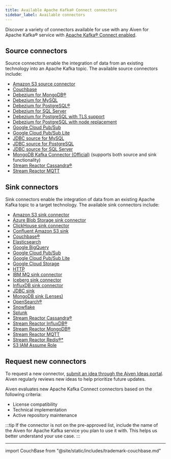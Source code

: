 ```yaml
---
title: Available Apache Kafka® Connect connectors
sidebar_label: Available connectors
---
```


Discover a variety of connectors available for use with any Aiven for Apache Kafka® service with [Apache Kafka® Connect enabled](/docs/products/kafka/kafka-connect/howto/enable-connect).

## Source connectors

Source connectors enable the integration of data from an existing technology into an
Apache Kafka topic. The available source connectors include:

- [Amazon S3 source connector](https://github.com/Aiven-Open/cloud-storage-connectors-for-apache-kafka)
- [Couchbase](https://github.com/couchbase/kafka-connect-couchbase)
- [Debezium for MongoDB®](https://debezium.io/docs/connectors/mongodb/)
- [Debezium for MySQL](https://debezium.io/docs/connectors/mysql/)
- [Debezium for PostgreSQL®](/docs/products/kafka/kafka-connect/howto/debezium-source-connector-pg)
- [Debezium for SQL Server](https://debezium.io/docs/connectors/sqlserver/)
- [Debezium for PostgreSQL with TLS support](/docs/products/kafka/kafka-connect/howto/kafka-connect-debezium-tls-pg)
- [Debezium for PostgreSQL with node replacement](/docs/products/kafka/kafka-connect/howto/debezium-source-connector-pg-node-replacement)
- [Google Cloud Pub/Sub](https://github.com/googleapis/java-pubsub-group-kafka-connector/)
- [Google Cloud Pub/Sub Lite](https://github.com/googleapis/java-pubsub-group-kafka-connector/)
- [JDBC source for MySQL](/docs/products/kafka/kafka-connect/howto/jdbc-source-connector-mysql)
- [JDBC source for PostgreSQL](/docs/products/kafka/kafka-connect/howto/jdbc-source-connector-pg)
- [JDBC source for SQL Server](/docs/products/kafka/kafka-connect/howto/jdbc-source-connector-sql-server)
- [MongoDB Kafka Connector (Official)](https://www.mongodb.com/docs/kafka-connector/current/) (supports both source and sink functionality)
- [Stream Reactor Cassandra®](https://docs.lenses.io/5.1/connectors/sources/cassandrasourceconnector/)
- [Stream Reactor MQTT](https://docs.lenses.io/5.1/connectors/sources/mqttsourceconnector/)

## Sink connectors

Sink connectors enable the integration of data from an existing Apache Kafka topic to a
target technology. The available sink connectors include:

- [Amazon S3 sink connector](/docs/products/kafka/kafka-connect/howto/s3-sink-connector-aiven)
- [Azure Blob Storage sink connector](/docs/products/kafka/kafka-connect/howto/azure-blob-sink)
- [ClickHouse sink connector](https://github.com/ClickHouse/clickhouse-kafka-connect)
- [Confluent Amazon S3 sink](/docs/products/kafka/kafka-connect/howto/s3-sink-connector-confluent)
- [Couchbase®](https://github.com/couchbase/kafka-connect-couchbase)
- [Elasticsearch](/docs/products/kafka/kafka-connect/howto/elasticsearch-sink)
- [Google BigQuery](https://github.com/confluentinc/kafka-connect-bigquery)
- [Google Cloud Pub/Sub](https://github.com/googleapis/java-pubsub-group-kafka-connector/)
- [Google Cloud Pub/Sub Lite](https://github.com/googleapis/java-pubsub-group-kafka-connector/)
- [Google Cloud Storage](/docs/products/kafka/kafka-connect/howto/gcs-sink)
- [HTTP](https://github.com/aiven/http-connector-for-apache-kafka)
- [IBM MQ sink connector](/docs/products/kafka/kafka-connect/howto/ibm-mq-sink-connector)
- [Iceberg sink connector](/docs/products/kafka/kafka-connect/howto/iceberg-sink-connector)
- [InfluxDB sink connector](/docs/products/kafka/kafka-connect/howto/influx-sink)
- [JDBC sink](https://github.com/aiven/jdbc-connector-for-apache-kafka/blob/master/docs/sink-connector.md)
- [MongoDB sink (Lenses)](/docs/products/kafka/kafka-connect/howto/mongodb-sink-lenses)
- [OpenSearch®](/docs/products/kafka/kafka-connect/howto/opensearch-sink)
- [Snowflake](https://docs.snowflake.com/en/user-guide/kafka-connector)
- [Splunk](https://github.com/splunk/kafka-connect-splunk)
- [Stream Reactor Cassandra®](https://docs.lenses.io/5.1/connectors/sinks/cassandrasinkconnector/)
- [Stream Reactor InfluxDB®](https://docs.lenses.io/5.1/connectors/sinks/influxsinkconnector/)
- [Stream Reactor MongoDB®](https://docs.lenses.io/5.1/connectors/sinks/mongosinkconnector/)
- [Stream Reactor MQTT](https://docs.lenses.io/5.1/connectors/sinks/mqttsinkconnector/)
- [Stream Reactor Redis®\*](https://docs.lenses.io/5.1/connectors/sinks/redissinkconnector/)
- [S3 IAM Assume Role](/docs/products/kafka/kafka-connect/howto/s3-iam-assume-role)

## Request new connectors

To request a new connector,
[submit an idea through the Aiven Ideas portal](https://ideas.aiven.io/). Aiven regularly
reviews new ideas to help prioritize future updates.

Aiven evaluates new Apache Kafka Connect connectors based on the following criteria:

- License compatibility
- Technical implementation
- Active repository maintenance

:::tip
If the connector is not on the pre-approved list, include the name of the
Aiven for Apache Kafka service you plan to use it with. This helps us better
understand your use case.
:::

------------------------------------------------------------------------

import CouchBase from "@site/static/includes/trademark-couchbase.md"

<CouchBase/>
